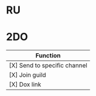 # RU
# 












# 2DO
| Function |
| ---------------- |
| [X] Send to specific channel |
| [X] Join guild |
| [X] Dox link |
